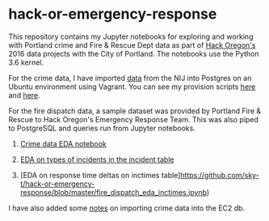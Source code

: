 # hack-or-emergency-response
This repository contains my Jupyter notebooks for exploring and working with Portland crime and Fire & Rescue Dept data as part of 
[Hack Oregon's](http://www.hackoregon.org/) 2016 data projects with the City of Portland. The notebooks use the Python 3.6 kernel.

For the crime data, I have imported [data](https://www.nij.gov/funding/pages/fy16-crime-forecasting-challenge.aspx#data) from the NIJ into Postgres on an Ubuntu environment using Vagrant. You can see my provision scripts [here](https://github.com/sky-t/hack-or-emergency-response/blob/master/provision_script.sh) and [here](https://github.com/sky-t/hack-or-emergency-response/blob/master/provision_script_vagrant.sh).

For the fire dispatch data, a sample dataset was provided by Portland Fire & Rescue to Hack Oregon's Emergency Response Team. This was also piped to PostgreSQL and queries run from Jupyter notebooks.

1) [Crime data EDA notebook](https://github.com/sky-t/hack-or-emergency-response/blob/master/NIJ%20EDA.ipynb)

2) [EDA on types of incidents in the incident table](https://github.com/sky-t/hack-or-emergency-response/blob/master/fire_dispatch_eda_incidents.ipynb)

3) [EDA on response time deltas on inctimes table]https://github.com/sky-t/hack-or-emergency-response/blob/master/fire_dispatch_eda_inctimes.ipynb)



I have also added some [notes](https://github.com/sky-t/hack-or-emergency-response/blob/master/database.md) on importing crime data into the EC2 db.
